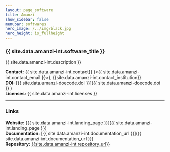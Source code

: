 ```yaml
---
layout: page_software
title: Amanzi
show_sidebar: false
menubar: softwares
hero_image: /../img/black.jpg
hero_height: is_fullheight
---
```


### {{ site.data.amanzi-int.software_title }} [<i class="fas fa-book"></i>]({{site.data.amanzi-int.landing_page}}) [<i class="fab fa-github"></i>]({{site.data.amanzi-int.repository_url}})

{{ site.data.amanzi-int.description }} 

**Contact:** {{ site.data.amanzi-int.contact}} (<{{ site.data.amanzi-int.contact_email }}>), {{site.data.amanzi-int.contact_institution}} <br>
**DOI:**  [{{ site.data.amanzi-doecode.doi }}]({{ site.data.amanzi-doecode.doi }} ) <br>
**Licenses:**  {{ site.data.amanzi-int.licenses }} <br>

***

### Links

**Website:** [{{ site.data.amanzi-int.landing_page }}]({{ site.data.amanzi-int.landing_page }}) <br>
**Documentation:** [{{ site.data.amanzi-int.documentation_url }}]({{ site.data.amanzi-int.documentation_url }}) <br>
**Repository:** [{{site.data.amanzi-int.repository_url}}]( {{site.data.amanzi-int.repository_url}} ) <br>


